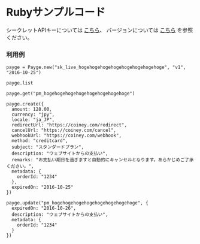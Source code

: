 # Rubyサンプルコード

シークレットAPIキーについては [こちら](https://github.com/Coiney-SDK/CoineyKit-Payge/blob/master/api-spec/authentication.md)、
バージョンについては [こちら](https://github.com/Coiney-SDK/CoineyKit-Payge/blob/master/api-spec/versioning.md) を参照ください。

### 利用例

```
payge = Payge.new("sk_live_hogehogehogehogehogehogehogehoge", "v1", "2016-10-25")

payge.list

payge.get("pm_hogehogehogehogehogehogehogehoge")

payge.create({
  amount: 128.00,
  currency: "jpy",
  locale: "ja_JP",
  redirectUrl: "https://coiney.com/redirect",
  cancelUrl: "https://coiney.com/cancel",
  webhookUrl: "https://coiney.com/webhook",
  method: "creditcard",
  subject: "スタンダードプラン",
  description: "ウェブサイトからの支払い",
  remarks: "お支払い期日を過ぎますと自動的にキャンセルとなります。あらかじめご了承ください。",
  metadata: {
    orderId: "1234"
  },
  expiredOn: "2016-10-25"
})

payge.update("pm_hogehogehogehogehogehogehogehoge", {
  expiredOn: "2016-10-26",
  description: "ウェブサイトからの支払い",
  metadata: {
    orderId: "1234"
  }
})
```
